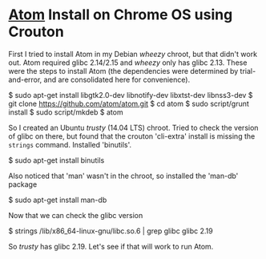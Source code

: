 # [Atom](http://atom.io) Install on Chrome OS using Crouton

First I tried to install Atom in my Debian _wheezy_ chroot, but that didn't work out.  Atom required
glibc 2.14/2.15 and _wheezy_ only has glibc 2.13.  These were the steps to install Atom (the dependencies
were determined by trial-and-error, and are consolidated here for convenience).

  $ sudo apt-get install libgtk2.0-dev libnotify-dev libxtst-dev libnss3-dev
  $ git clone https://github.com/atom/atom.git
  $ cd atom
  $ sudo script/grunt install
  $ sudo script/mkdeb
  $ atom
  
So I created an Ubuntu _trusty_ (14.04 LTS) chroot.  Tried to check the version of glibc on there, but found
that the crouton 'cli-extra' install is missing the `strings` command.  Installed 'binutils'.

  $ sudo apt-get install binutils
  
Also noticed that 'man' wasn't in the chroot, so installed the 'man-db' package

  $ sudo apt-get install man-db
  
Now that we can check the glibc version

  $ strings /lib/x86_64-linux-gnu/libc.so.6 | grep glibc
  glibc 2.19

So _trusty_ has glibc 2.19.  Let's see if that will work to run Atom.
